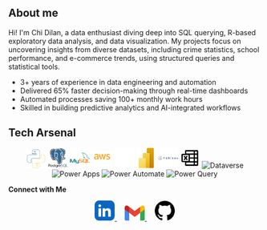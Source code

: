 ## About me

Hi! I'm Chi Dilan, a data enthusiast diving deep into SQL querying, R-based exploratory data analysis, and data visualization. My projects focus on uncovering insights from diverse datasets, including crime statistics, school performance, and e-commerce trends, using structured queries and statistical tools.
* 3+ years of experience in data engineering and automation
* Delivered 65% faster decision-making through real-time dashboards
* Automated processes saving 100+ monthly work hours
* Skilled in building predictive analytics and AI-integrated workflows

## Tech Arsenal
<div align="center">
  <img src="https://raw.githubusercontent.com/chidilan/chidilan/main/python.svg" alt="Python" width="40" id="py-icon">
  <img src="https://raw.githubusercontent.com/chidilan/chidilan/main/postgresql.svg" alt="PostgreSQL" width="40" id="pg-icon">
  <img src="https://raw.githubusercontent.com/chidilan/chidilan/main/mysql.svg" alt="MySQL" width="40" id="mysql-icon">
  <img src="https://raw.githubusercontent.com/chidilan/chidilan/main/aws.svg" alt="aws" width="40" id="pg-icon">
  <img src="https://raw.githubusercontent.com/chidilan/chidilan/main/git.svg" alt="GitHub" width="40" id="gh-icon">
  <img src="https://raw.githubusercontent.com/chidilan/chidilan/main/power-bi-icon.svg" alt="Power BI" width="40" id="pbi-icon">
  <img src="https://raw.githubusercontent.com/chidilan/chidilan/main/tableau-svgrepo-com.svg" alt="Tableau" width="40" id="tableau-icon">
  <img src="https://raw.githubusercontent.com/chidilan/chidilan/main/microsoft-excel-svgrepo-com.svg" alt="Excel" width="40" id="excel-icon">
  <img src="https://raw.githubusercontent.com/microsoft/PowerBI-Icons/main/SVG/Dataverse.svg" alt="Dataverse" width="40" id="dataverse-icon">
  <img src="https://raw.githubusercontent.com/microsoft/PowerBI-Icons/main/SVG/Power-Apps.svg" alt="Power Apps" width="40" id="powerapps-icon">
  <img src="https://raw.githubusercontent.com/microsoft/PowerBI-Icons/main/SVG/Power-Automate.svg" alt="Power Automate" width="40" id="powerautomate-icon">
  <img src="https://raw.githubusercontent.com/microsoft/PowerBI-Icons/main/SVG/Power-Query-Colored.svg" alt="Power Query" width="40" id="powerquery-icon">
</div>

**Connect with Me**
<div align="center">
  <a href="https://www.linkedin.com/in/chidilan/">
    <img src="https://raw.githubusercontent.com/chidilan/chidilan/main/linkedin-app-icon (1).svg" alt="LinkedIn" width="40">
  </a>
  &nbsp;&nbsp;&nbsp;
  <a href="mailto:chidilan09@gmail.com">
    <img src="https://raw.githubusercontent.com/chidilan/chidilan/main/gmail-icon.svg" alt="Gmail" width="40">
  </a>
  &nbsp;&nbsp;&nbsp;
  <a href="https://github.com/chidilan">
    <img src="https://raw.githubusercontent.com/chidilan/chidilan/main/github.svg" alt="GitHub" width="40">
  </a>
</div>

